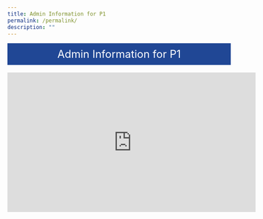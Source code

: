```yaml
---
title: Admin Information for P1
permalink: /permalink/
description: ""
---
```

<div style="background-color: #204795; color: #ffffff; font-size: 24px; padding: 10px; text-align: center;">Admin Information for P1</div><br>


<iframe width="560" height="315" src="https://www.youtube.com/embed/VycMYb22vgY" title="YouTube video player" frameborder="0" allow="accelerometer; autoplay; clipboard-write; encrypted-media; gyroscope; picture-in-picture; web-share" allowfullscreen></iframe>